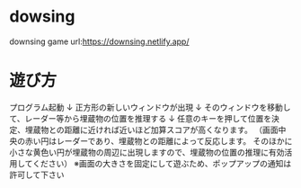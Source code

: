 # dowsing
downsing game
url:https://downsing.netlify.app/

# 遊び方
プログラム起動
↓
正方形の新しいウィンドウが出現
↓
そのウィンドウを移動して、レーダー等から埋蔵物の位置を推理する
↓
任意のキーを押して位置を決定、埋蔵物との距離に近ければ近いほど加算スコアが高くなります。
（画面中央の赤い円はレーダーであり、埋蔵物との距離によって反応します。
そのほかに小さな黄色い円が埋蔵物の周辺に出現しますので、埋蔵物の位置の推理に有効活用してください）
※画面の大きさを固定にして遊ぶため、ポップアップの通知は許可して下さい
